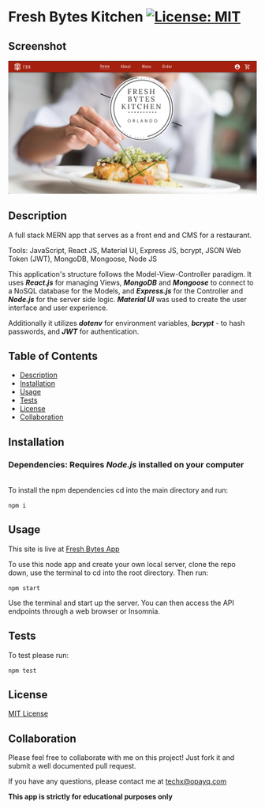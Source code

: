 # Fresh Bytes Kitchen [![License: MIT](https://img.shields.io/badge/License-MIT-yellow.svg)](https://opensource.org/licenses/MIT)

## Screenshot

<a href="https://freshbytes.up.railway.app/" target="_blank"><div align="center"><img width="1917" alt="fresh bytes screenshot" src="./client/src/assets/images/FBK screenshot.png">
</div></a>

## Description

A full stack MERN app that serves as a front end and CMS for a restaurant.

Tools: JavaScript, React JS, Material UI, Express JS, bcrypt, JSON Web Token (JWT), MongoDB, Mongoose, Node JS

This application's structure follows the Model-View-Controller paradigm. It uses **_React.js_** for managing Views, **_MongoDB_** and **_Mongoose_** to connect to a NoSQL database for the Models, and **_Express.js_** for the Controller and **_Node.js_** for the server side logic. **_Material UI_** was used to create the user interface and user experience.

Additionally it utilizes **_dotenv_** for environment variables, **_bcrypt_** - to hash passwords, and **_JWT_** for authentication.

## Table of Contents

- [Description](#Description)
- [Installation](#Installation)
- [Usage](#Usage)
- [Tests](#Tests)
- [License](#License)
- [Collaboration](#Collaboration)

## Installation

### Dependencies: **Requires** **_Node.js_** installed on your computer

\
To install the npm dependencies cd into the main directory and run:

```
npm i
```

## Usage

This site is live at [Fresh Bytes App](https://freshbytes.up.railway.app/)

To use this node app and create your own local server, clone the repo down, use the terminal to cd into the root directory. Then run:

```
npm start
```

Use the terminal and start up the server. You can then access the API endpoints through a web browser or Insomnia.

## Tests

To test please run:

```
npm test
```

## License

[MIT License](https://opensource.org/licenses/MIT)

## Collaboration

Please feel free to collaborate with me on this project! Just fork it and submit a well documented pull request.

If you have any questions, please contact me at techx@opayq.com

**This app is strictly for educational purposes only**
